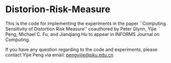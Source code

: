 # Distorion-Risk-Measure
This is the code for implementing the experiments in the paper ``Computing Sensitivity of Distortion Risk Measure'' coauthored by Peter Glynn, Yijie Peng, Michael C. Fu, and Jianqiang Hu to appear in INFORMS Journal on Computing. 

If you have any question regarding to the code and experiments, please contact Yijie Peng via email: pengyijie@pku.edu.cn
